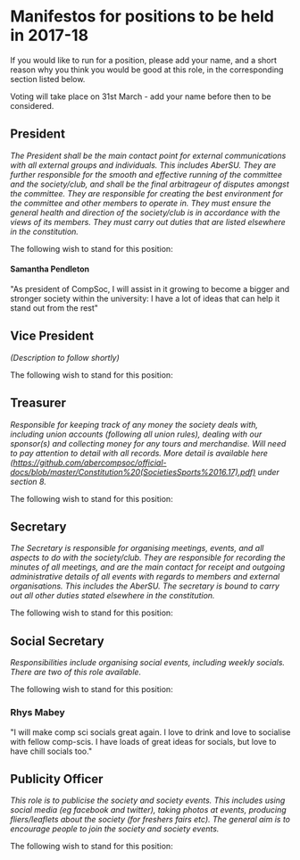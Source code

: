 # Manifestos for positions to be held in 2017-18 
If you would like to run for a position, please add your name, and a short reason
why you think you would be good at this role, in the corresponding section listed below.

Voting will take place on 31st March - add your name before then to be considered.

## President
*The President shall be the main contact point for external communications with
all external groups and individuals. This includes AberSU. They are further responsible for the
smooth and effective running of the committee and the society/club, and shall be the final arbitrageur
of disputes amongst the committee. They are responsible for creating the best environment for the
committee and other members to operate in. They must ensure the general health and direction of
the society/club is in accordance with the views of its members. They must carry out duties that are
listed elsewhere in the constitution.*

The following wish to stand for this position: 

#### Samantha Pendleton
"As president of CompSoc, I will assist in it growing to become a bigger and stronger society within the university: I have a lot of ideas that can help it stand out from the rest"
<!---
Example:
### Bob (abc12)
I would make a good president because...
--->

## Vice President
*(Description to follow shortly)*

The following wish to stand for this position: 

## Treasurer
*Responsible for keeping track of any money the society deals with, including union accounts (following all union rules), dealing with our sponsor(s) and collecting money for any tours and merchandise. Will need to pay attention to detail with all records. More detail is available here (https://github.com/abercompsoc/official-docs/blob/master/Constitution%20(SocietiesSports%2016.17).pdf) under section 8.*

The following wish to stand for this position: 

## Secretary 
*The Secretary is responsible for organising meetings, events, and all aspects to do with the
society/club. They are responsible for recording the minutes of all meetings, and are the main
contact for receipt and outgoing administrative details of all events with regards to members and
external organisations. This includes the AberSU. The secretary is bound to carry out all other
duties stated elsewhere in the constitution.*

The following wish to stand for this position: 

## Social Secretary
*Responsibilities include organising social events, including weekly socials. There are two of this role available.*

The following wish to stand for this position: 

### Rhys Mabey

"I will make comp sci socials great again. I love to drink and love to socialise with fellow comp-scis. I have loads of great ideas for socials, but love to have chill socials too."

## Publicity Officer
*This role is to publicise the society and society events. This includes using social media (eg facebook and twitter), taking photos at events, producing fliers/leaflets about the society (for freshers fairs etc). The general aim is to encourage people to join the society and society events.*

The following wish to stand for this position: 

